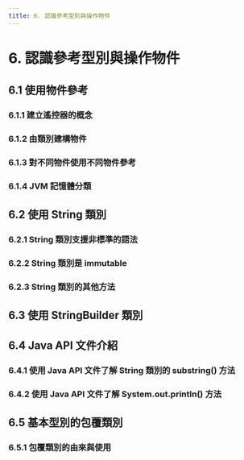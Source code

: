 ```yaml
---
title: 6. 認識參考型別與操作物件
---
```


# 6. 認識參考型別與操作物件
## 6.1 使用物件參考
  ### 6.1.1 建立遙控器的概念
  ### 6.1.2 由類別建構物件
  ### 6.1.3 對不同物件使用不同物件參考
  ### 6.1.4 JVM 記憶體分類

## 6.2 使用 String 類別
  ### 6.2.1 String 類別支援非標準的語法
  ### 6.2.2 String 類別是 immutable
  ### 6.2.3 String 類別的其他方法

## 6.3 使用 StringBuilder 類別

## 6.4 Java API 文件介紹
  ### 6.4.1 使用 Java API 文件了解 String 類別的 substring() 方法
  ### 6.4.2 使用 Java API 文件了解 System.out.println() 方法

## 6.5 基本型別的包覆類別
  ### 6.5.1 包覆類別的由來與使用